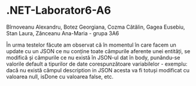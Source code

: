# .NET-Laborator6-A6

Bîrnoveanu Alexandru, Botez Georgiana, Cozma Cătălin, Gagea Eusebiu, Stan Laura, Zănceanu Ana-Maria - grupa 3A6

În urma testelor făcute am observat că în momentul în care facem un update cu un JSON ce nu conține toate câmpurile aferente unei entități, se modifică și câmpurile ce nu există în JSON-ul dat în body, punându-se valorile default a tipurilor de date corespunzătoare variabilelor - exemplu: dacă nu există câmpul description in JSON acesta va fi totuși modificat cu valoarea null, isDone cu valoarea false, etc.
